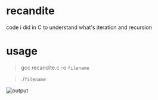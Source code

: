 # recandite
code i did in C to understand what's iteration and recursion 

# usage

> gcc recandite.c -o `filename`

> ./`filename`

![output](https://i.imgur.com/sv6kaVR.png)
